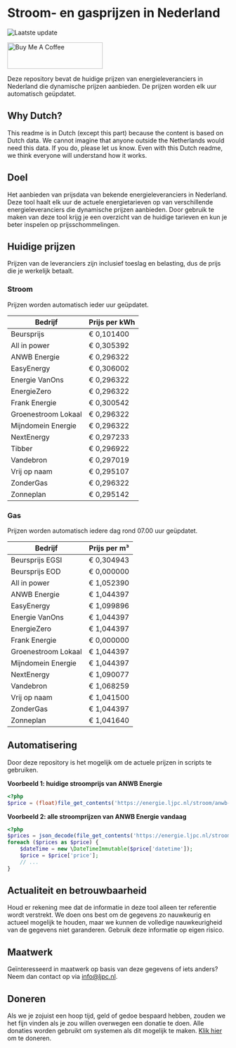 # Stroom- en gasprijzen in Nederland

![Laatste update](https://img.shields.io/badge/laatste%20update-2023--09--07%2022%3A00%20CET-brightgreen)

<a href="https://www.buymeacoffee.com/Lars-" target="_blank"><img src="https://cdn.buymeacoffee.com/buttons/v2/default-orange.png" alt="Buy Me A Coffee" height="60" style="height: 60px !important;width: 217px !important;" ></a>

Deze repository bevat de huidige prijzen van energieleveranciers in Nederland die dynamische prijzen aanbieden. De prijzen worden elk uur automatisch geüpdatet.

## Why Dutch?

This readme is in Dutch (except this part) because the content is based on Dutch data. We cannot imagine that anyone outside the Netherlands would need this data. If you do, please let us know. Even with this Dutch readme, we think
everyone will understand how it works.

## Doel

Het aanbieden van prijsdata van bekende energieleveranciers in Nederland. Deze tool haalt elk uur de actuele energietarieven op van verschillende energieleveranciers die dynamische prijzen aanbieden. Door gebruik te maken van deze tool
krijg je een overzicht van de huidige tarieven en kun je beter inspelen op prijsschommelingen.

## Huidige prijzen

Prijzen van de leveranciers zijn inclusief toeslag en belasting, dus de prijs die je werkelijk betaalt.

### Stroom

Prijzen worden automatisch ieder uur geüpdatet.

 Bedrijf | Prijs per kWh 
---------|---------------
Beursprijs | € 0,101400
All in power | € 0,305392
ANWB Energie | € 0,296322
EasyEnergy | € 0,306002
Energie VanOns | € 0,296322
EnergieZero | € 0,296322
Frank Energie | € 0,300542
Groenestroom Lokaal | € 0,296322
Mijndomein Energie | € 0,296322
NextEnergy | € 0,297233
Tibber | € 0,296922
Vandebron | € 0,297019
Vrij op naam | € 0,295107
ZonderGas | € 0,296322
Zonneplan | € 0,295142


### Gas

Prijzen worden automatisch iedere dag rond 07.00 uur geüpdatet.

 Bedrijf | Prijs per m³ 
---------|--------------
Beursprijs EGSI | € 0,304943
Beursprijs EOD | € 0,000000
All in power | € 1,052390
ANWB Energie | € 1,044397
EasyEnergy | € 1,099896
Energie VanOns | € 1,044397
EnergieZero | € 1,044397
Frank Energie | € 0,000000
Groenestroom Lokaal | € 1,044397
Mijndomein Energie | € 1,044397
NextEnergy | € 1,090077
Vandebron | € 1,068259
Vrij op naam | € 1,041500
ZonderGas | € 1,044397
Zonneplan | € 1,041640


## Automatisering

Door deze repository is het mogelijk om de actuele prijzen in scripts te gebruiken.

**Voorbeeld 1: huidige stroomprijs van ANWB Energie**

```php
<?php
$price = (float)file_get_contents('https://energie.ljpc.nl/stroom/anwb-energie-nu.txt');

```

**Voorbeeld 2: alle stroomprijzen van ANWB Energie vandaag**

```php
<?php
$prices = json_decode(file_get_contents('https://energie.ljpc.nl/stroom/all-in-power-vandaag.json'),true);
foreach ($prices as $price) {
    $dateTime = new \DateTimeImmutable($price['datetime']);
    $price = $price['price'];
    // ...
}
```

## Actualiteit en betrouwbaarheid

Houd er rekening mee dat de informatie in deze tool alleen ter referentie wordt verstrekt. We doen ons best om de gegevens zo nauwkeurig en actueel mogelijk te houden, maar we kunnen de volledige nauwkeurigheid van de gegevens niet
garanderen. Gebruik deze informatie op eigen risico.

## Maatwerk

Geïnteresseerd in maatwerk op basis van deze gegevens of iets anders? Neem dan contact op
via [info@ljpc.nl](mailto:info@ljpc.nl?subject=Energie%20prijzen).

## Doneren

Als we je zojuist een hoop tijd, geld of gedoe bespaard hebben, zouden we het fijn vinden als je zou willen overwegen een
donatie te doen. Alle donaties worden gebruikt om systemen als dit mogelijk te
maken. [Klik hier](https://www.buymeacoffee.com/Lars-) om te doneren.
